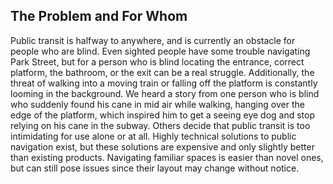 ## The Problem and For Whom

Public transit is halfway to anywhere, and is currently an obstacle for people who are blind. Even sighted people have some 
trouble navigating Park Street, but for a person who is blind locating the entrance, correct platform, the bathroom, or the exit 
can be a real struggle. Additionally, the threat of walking into a moving train or falling off the platform is constantly looming 
in the background. We heard a story from one person who is blind who suddenly found his cane in mid air while walking, hanging over
the edge of the platform, which inspired him to get a seeing eye dog and stop relying on his cane in the subway. Others decide that
public transit is too intimidating for use alone or at all. Highly technical solutions to public navigation exist, but these 
solutions are expensive and only slightly better than existing products. Navigating familiar spaces is easier than novel ones, 
but can still pose issues since their layout may change without notice. 



